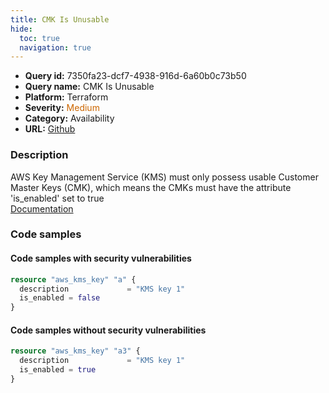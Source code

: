 ```yaml
---
title: CMK Is Unusable
hide:
  toc: true
  navigation: true
---
```


<style>
  .highlight .hll {
    background-color: #ff171742;
  }
  .md-content {
    max-width: 1100px;
    margin: 0 auto;
  }
</style>

-   **Query id:** 7350fa23-dcf7-4938-916d-6a60b0c73b50
-   **Query name:** CMK Is Unusable
-   **Platform:** Terraform
-   **Severity:** <span style="color:#C60">Medium</span>
-   **Category:** Availability
-   **URL:** [Github](https://github.com/Checkmarx/kics/tree/master/assets/queries/terraform/aws/cmk_is_unusable)

### Description
AWS Key Management Service (KMS) must only possess usable Customer Master Keys (CMK), which means the CMKs must have the attribute 'is_enabled' set to true<br>
[Documentation](https://registry.terraform.io/providers/hashicorp/aws/latest/docs/resources/kms_key#is_enabled)

### Code samples
#### Code samples with security vulnerabilities
```tf title="Postitive test num. 1 - tf file" hl_lines="3"
resource "aws_kms_key" "a" {
  description             = "KMS key 1"
  is_enabled = false
}

```


#### Code samples without security vulnerabilities
```tf title="Negative test num. 1 - tf file"
resource "aws_kms_key" "a3" {
  description             = "KMS key 1"
  is_enabled = true
}

```
